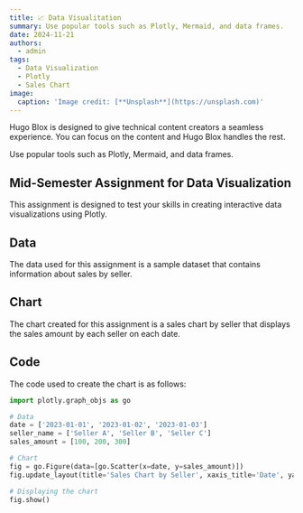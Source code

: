 ```yaml
---
title: 📈 Data Visualitation
summary: Use popular tools such as Plotly, Mermaid, and data frames.
date: 2024-11-21
authors:
  - admin
tags:
  - Data Visualization
  - Plotly
  - Sales Chart
image:
  caption: 'Image credit: [**Unsplash**](https://unsplash.com)'
---
```


Hugo Blox is designed to give technical content creators a seamless experience. You can focus on the content and Hugo Blox handles the rest.

Use popular tools such as Plotly, Mermaid, and data frames.

## Mid-Semester Assignment for Data Visualization

This assignment is designed to test your skills in creating interactive data visualizations using Plotly.

## Data

The data used for this assignment is a sample dataset that contains information about sales by seller.

## Chart

The chart created for this assignment is a sales chart by seller that displays the sales amount by each seller on each date.

## Code

The code used to create the chart is as follows:
```python
import plotly.graph_objs as go

# Data
date = ['2023-01-01', '2023-01-02', '2023-01-03']
seller_name = ['Seller A', 'Seller B', 'Seller C']
sales_amount = [100, 200, 300]

# Chart
fig = go.Figure(data=[go.Scatter(x=date, y=sales_amount)])
fig.update_layout(title='Sales Chart by Seller', xaxis_title='Date', yaxis_title='Sales Amount')

# Displaying the chart
fig.show()